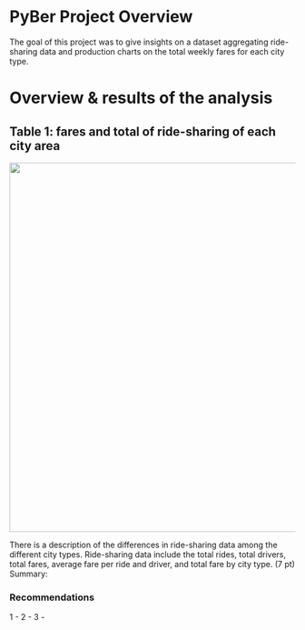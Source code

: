# PyBer Project Overview

The goal of this project was to give insights on a dataset aggregating ride-sharing data and production charts on the total weekly fares for each city type.

# Overview & results of the analysis

## Table 1: fares and total of ride-sharing of each city area

<img src="https://github.com/poboisvert/PyBer_Analysis/blob/main/analysis/table.png?raw=true" width="650" />


There is a description of the differences in ride-sharing data among the different city types. Ride-sharing data include the total rides, total drivers, total fares, average fare per ride and driver, and total fare by city type. (7 pt)
Summary:

### Recommendations

1 -
2 -
3 -
